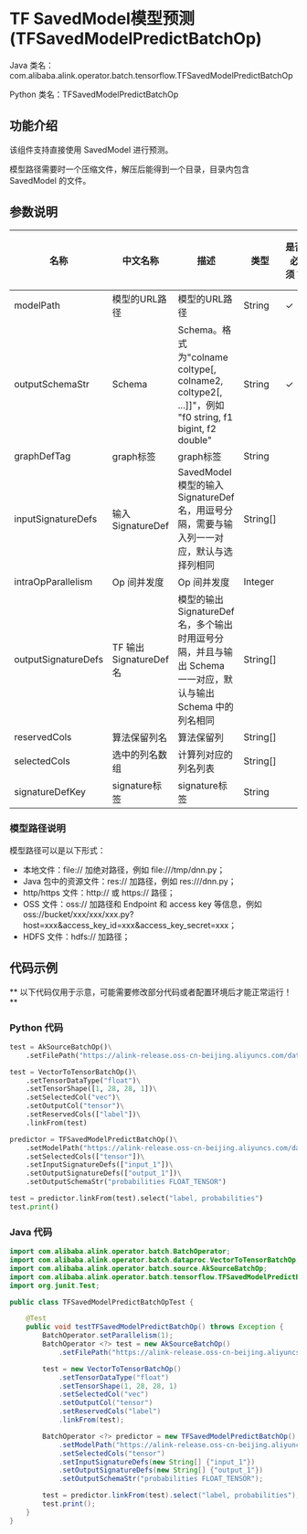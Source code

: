 # TF SavedModel模型预测 (TFSavedModelPredictBatchOp)
Java 类名：com.alibaba.alink.operator.batch.tensorflow.TFSavedModelPredictBatchOp

Python 类名：TFSavedModelPredictBatchOp


## 功能介绍

该组件支持直接使用 SavedModel 进行预测。

模型路径需要时一个压缩文件，解压后能得到一个目录，目录内包含 SavedModel 的文件。

## 参数说明

| 名称 | 中文名称 | 描述 | 类型 | 是否必须？ | 取值范围 | 默认值 |
| --- | --- | --- | --- | --- | --- | --- |
| modelPath | 模型的URL路径 | 模型的URL路径 | String | ✓ |  |  |
| outputSchemaStr | Schema | Schema。格式为"colname coltype[, colname2, coltype2[, ...]]"，例如 "f0 string, f1 bigint, f2 double" | String | ✓ |  |  |
| graphDefTag | graph标签 | graph标签 | String |  |  | "serve" |
| inputSignatureDefs | 输入 SignatureDef | SavedModel 模型的输入 SignatureDef 名，用逗号分隔，需要与输入列一一对应，默认与选择列相同 | String[] |  |  | null |
| intraOpParallelism | Op 间并发度 | Op 间并发度 | Integer |  |  | 4 |
| outputSignatureDefs | TF 输出 SignatureDef 名 | 模型的输出 SignatureDef 名，多个输出时用逗号分隔，并且与输出 Schema 一一对应，默认与输出 Schema 中的列名相同 | String[] |  |  | null |
| reservedCols | 算法保留列名 | 算法保留列 | String[] |  |  | null |
| selectedCols | 选中的列名数组 | 计算列对应的列名列表 | String[] |  |  | null |
| signatureDefKey | signature标签 | signature标签 | String |  |  | "serving_default" |


### 模型路径说明

模型路径可以是以下形式：
- 本地文件：file:// 加绝对路径，例如 file:///tmp/dnn.py；
- Java 包中的资源文件：res:// 加路径，例如 res:///dnn.py；
- http/https 文件：http:// 或 https:// 路径；
- OSS 文件：oss:// 加路径和 Endpoint 和 access key 等信息，例如oss://bucket/xxx/xxx/xxx.py?host=xxx&access_key_id=xxx&access_key_secret=xxx；
- HDFS 文件：hdfs:// 加路径；

## 代码示例

** 以下代码仅用于示意，可能需要修改部分代码或者配置环境后才能正常运行！**

### Python 代码
```python
test = AkSourceBatchOp()\
    .setFilePath("https://alink-release.oss-cn-beijing.aliyuncs.com/data-files/mnist_test_vector.ak");

test = VectorToTensorBatchOp()\
    .setTensorDataType("float")\
    .setTensorShape([1, 28, 28, 1])\
    .setSelectedCol("vec")\
    .setOutputCol("tensor")\
    .setReservedCols(["label"])\
    .linkFrom(test)

predictor = TFSavedModelPredictBatchOp()\
    .setModelPath("https://alink-release.oss-cn-beijing.aliyuncs.com/data-files/mnist_model_tf.zip")\
    .setSelectedCols(["tensor"])\
    .setInputSignatureDefs(["input_1"])\
    .setOutputSignatureDefs(["output_1"])\
    .setOutputSchemaStr("probabilities FLOAT_TENSOR")

test = predictor.linkFrom(test).select("label, probabilities")
test.print()
```

### Java 代码
```java
import com.alibaba.alink.operator.batch.BatchOperator;
import com.alibaba.alink.operator.batch.dataproc.VectorToTensorBatchOp;
import com.alibaba.alink.operator.batch.source.AkSourceBatchOp;
import com.alibaba.alink.operator.batch.tensorflow.TFSavedModelPredictBatchOp;
import org.junit.Test;

public class TFSavedModelPredictBatchOpTest {

	@Test
	public void testTFSavedModelPredictBatchOp() throws Exception {
		BatchOperator.setParallelism(1);
		BatchOperator <?> test = new AkSourceBatchOp()
			.setFilePath("https://alink-release.oss-cn-beijing.aliyuncs.com/data-files/mnist_test_vector.ak");

		test = new VectorToTensorBatchOp()
			.setTensorDataType("float")
			.setTensorShape(1, 28, 28, 1)
			.setSelectedCol("vec")
			.setOutputCol("tensor")
			.setReservedCols("label")
			.linkFrom(test);

		BatchOperator <?> predictor = new TFSavedModelPredictBatchOp()
			.setModelPath("https://alink-release.oss-cn-beijing.aliyuncs.com/data-files/mnist_model_tf.zip")
			.setSelectedCols("tensor")
			.setInputSignatureDefs(new String[] {"input_1"})
			.setOutputSignatureDefs(new String[] {"output_1"})
			.setOutputSchemaStr("probabilities FLOAT_TENSOR");

		test = predictor.linkFrom(test).select("label, probabilities");
		test.print();
	}
}
```
